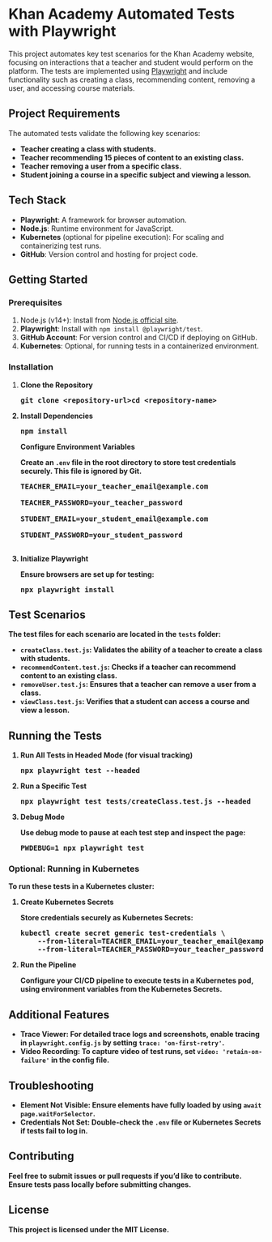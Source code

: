 <h1>Khan Academy Automated Tests with Playwright</h1>

<p>This project automates key test scenarios for the Khan Academy website, focusing on interactions that a teacher and student would perform on the platform. The tests are implemented using <a href="https://playwright.dev/">Playwright</a> and include functionality such as creating a class, recommending content, removing a user, and accessing course materials.</p>

<h2>Project Requirements</h2>
<p>The automated tests validate the following key scenarios:</p>
<ul>
    <li><strong>Teacher creating a class with students.</strong></li>
    <li><strong>Teacher recommending 15 pieces of content to an existing class.</strong></li>
    <li><strong>Teacher removing a user from a specific class.</strong></li>
    <li><strong>Student joining a course in a specific subject and viewing a lesson.</strong></li>
</ul>

<h2>Tech Stack</h2>
<ul>
    <li><strong>Playwright</strong>: A framework for browser automation.</li>
    <li><strong>Node.js</strong>: Runtime environment for JavaScript.</li>
    <li><strong>Kubernetes</strong> (optional for pipeline execution): For scaling and containerizing test runs.</li>
    <li><strong>GitHub</strong>: Version control and hosting for project code.</li>
</ul>

<h2>Getting Started</h2>

<h3>Prerequisites</h3>
<ol>
    <li>Node.js (v14+): Install from <a href="https://nodejs.org/">Node.js official site</a>.</li>
    <li><strong>Playwright</strong>: Install with <code>npm install @playwright/test</code>.</li>
    <li><strong>GitHub Account</strong>: For version control and CI/CD if deploying on GitHub.</li>
    <li><strong>Kubernetes</strong>: Optional, for running tests in a containerized environment.</li>
</ol>

<h3>Installation</h3>

<ol>
    <li><strong>Clone the Repository
        <pre>git clone &lt;repository-url&gt;cd &lt;repository-name&gt;</pre>
    </li>
    <li>Install Dependencies
        <pre>npm install</pre>
    </li>
    <li style="display:block"><strong>Configure Environment Variables</strong>
        <p>Create an <code>.env</code> file in the root directory to store test credentials securely. This file is ignored by Git.</p>
        <pre>TEACHER_EMAIL=your_teacher_email@example.com
        <br>TEACHER_PASSWORD=your_teacher_password
        <br>STUDENT_EMAIL=your_student_email@example.com
        <br>STUDENT_PASSWORD=your_student_password
        </pre>
    </li>
    <li><strong>Initialize Playwright</strong>
        <p>Ensure browsers are set up for testing:</p>
        <pre>npx playwright install</pre>
    </li>
</ol>

<h2>Test Scenarios</h2>
<p>The test files for each scenario are located in the <code>tests</code> folder:</p>
<ul>
    <li><code>createClass.test.js</code>: Validates the ability of a teacher to create a class with students.</li>
    <li><code>recommendContent.test.js</code>: Checks if a teacher can recommend content to an existing class.</li>
    <li><code>removeUser.test.js</code>: Ensures that a teacher can remove a user from a class.</li>
    <li><code>viewClass.test.js</code>: Verifies that a student can access a course and view a lesson.</li>
</ul>

<h2>Running the Tests</h2>

<ol>
    <li><strong>Run All Tests in Headed Mode</strong> (for visual tracking)
        <pre>npx playwright test --headed</pre>
    </li>
    <li><strong>Run a Specific Test</strong>
        <pre>npx playwright test tests/createClass.test.js --headed</pre>
    </li>
    <li><strong>Debug Mode</strong>
        <p>Use debug mode to pause at each test step and inspect the page:</p>
        <pre>PWDEBUG=1 npx playwright test</pre>
    </li>
</ol>

<h3>Optional: Running in Kubernetes</h3>
<p>To run these tests in a Kubernetes cluster:</p>

<ol>
    <li><strong>Create Kubernetes Secrets</strong>
        <p>Store credentials securely as Kubernetes Secrets:</p>
        <pre>kubectl create secret generic test-credentials \
    --from-literal=TEACHER_EMAIL=your_teacher_email@example.com \
    --from-literal=TEACHER_PASSWORD=your_teacher_password</pre>
    </li>
    <li><strong>Run the Pipeline</strong>
        <p>Configure your CI/CD pipeline to execute tests in a Kubernetes pod, using environment variables from the Kubernetes Secrets.</p>
    </li>
</ol>

<h2>Additional Features</h2>

<ul>
    <li><strong>Trace Viewer</strong>: For detailed trace logs and screenshots, enable tracing in <code>playwright.config.js</code> by setting <code>trace: 'on-first-retry'</code>.</li>
    <li><strong>Video Recording</strong>: To capture video of test runs, set <code>video: 'retain-on-failure'</code> in the config file.</li>
</ul>

<h2>Troubleshooting</h2>

<ul>
    <li><strong>Element Not Visible</strong>: Ensure elements have fully loaded by using <code>await page.waitForSelector</code>.</li>
    <li><strong>Credentials Not Set</strong>: Double-check the <code>.env</code> file or Kubernetes Secrets if tests fail to log in.</li>
</ul>

<h2>Contributing</h2>
<p>Feel free to submit issues or pull requests if you’d like to contribute. Ensure tests pass locally before submitting changes.</p>

<h2>License</h2>
<p>This project is licensed under the MIT License.</p>
